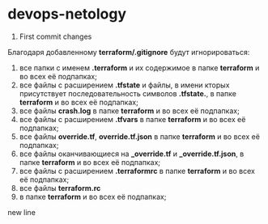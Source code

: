 # devops-netology
1. First commit changes

Благодаря добавленному **terraform/.gitignore** будут игнорироваться:
1. все папки с именем **.terraform** и их содержимое в папке **terraform** и во всех её подпапках;
2. все файлы с расширением **.tfstate** и файлы, в имени кторых присутствует последовательность символов **.tfstate.**, в папке **terraform** и во всех её подпапках;
3. все файлы **crash.log** в папке **terraform** и во всех её подпапках;
4. все файлы с расширением **.tfvars** в папке **terraform** и во всех её подпапках;
5. все файлы **override.tf**, **override.tf.json** в папке **terraform** и во всех её подпапках;
6. все файлы оканчивающиеся на **_override.tf** и **_override.tf.json**, в папке **terraform** и во всех её подпапках;
7. все файлы с расширением **.terraformrc** в папке **terraform** и во всех её подпапках;
8. все файлы **terraform.rc**
9. в папке **terraform** и во всех её подпапках;

new line